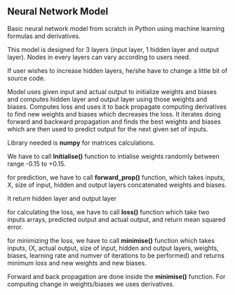 ## Neural Network Model

Basic neural network model from scratch in Python using machine learning formulas and derivatives.

This model is designed for 3 layers (input layer, 1 hidden layer and output layer). Nodes in every layers can vary according to users need.

If user wishes to increase hidden layers, he/she have to change a little bit of source code.

Model uses given input and actual output to initialize weights and biases and computes hidden layer and output layer using those weights and biases.
Computes loss and uses it to back propagate computing derivatives to find new weights and biases which decreases the loss.
It iterates doing forward and backward propagation and finds the best weights and biases which are then used to predict output for the next given set of inputs.


Library needed is **numpy** for matrices calculations.

We have to call **Initialise()** function to intialise weights randomly between range -0.15 to +0.15.

for prediction, we have to call **forward_prop()** function, which takes inputs, X, size of input, hidden and output layers concatenated weights and biases.

It return hidden layer and output layer

for calculating the loss, we have to call **loss()** function which take two inputs arrays, predicted output and actual output, and return mean squared error.

for minimizing the loss, we have to call **minimise()** function which takes inputs, (X, actual output, size of input, hidden and output layers, weights, biases, learning rate and numver of iterations to be performed) and returns minimum loss and new weights and new biases.

Forward and back propagation are done inside the **minimise()** function. For computing change in weights/biases we uses derivatives.
